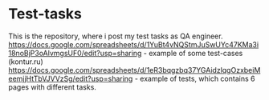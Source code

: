# Test-tasks
This is the repository, where i post my test tasks as QA engineer.
https://docs.google.com/spreadsheets/d/1YuBt4vNQStmJuSwUYc47KMa3i18noBjP3oAlvmgsUF0/edit?usp=sharing - example of some test-cases (kontur.ru)
https://docs.google.com/spreadsheets/d/1eR3bqgzbq37YGAidzlqgOzxbeiMeemjjHtTbVJVVzSg/edit?usp=sharing - example of tests, which contains 6 pages with different tasks.

